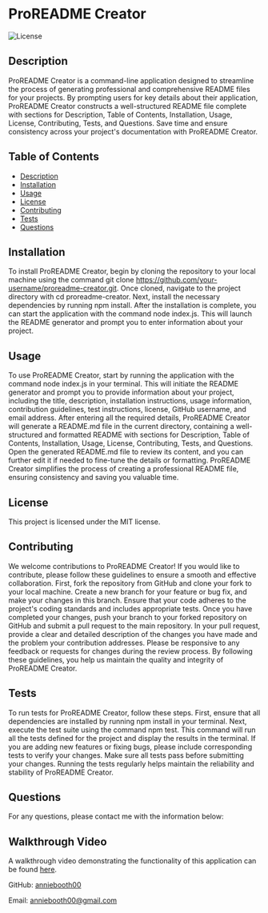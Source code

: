 
# ProREADME Creator

![License](https://img.shields.io/badge/license-MIT-blue.svg)

## Description
ProREADME Creator is a command-line application designed to streamline the process of generating professional and comprehensive README files for your projects. By prompting users for key details about their application, ProREADME Creator constructs a well-structured README file complete with sections for Description, Table of Contents, Installation, Usage, License, Contributing, Tests, and Questions. Save time and ensure consistency across your project's documentation with ProREADME Creator.

## Table of Contents
- [Description](#description)
- [Installation](#installation)
- [Usage](#usage)
- [License](#license)
- [Contributing](#contributing)
- [Tests](#tests)
- [Questions](#questions)

## Installation
To install ProREADME Creator, begin by cloning the repository to your local machine using the command git clone https://github.com/your-username/proreadme-creator.git. Once cloned, navigate to the project directory with cd proreadme-creator. Next, install the necessary dependencies by running npm install. After the installation is complete, you can start the application with the command node index.js. This will launch the README generator and prompt you to enter information about your project.

## Usage
To use ProREADME Creator, start by running the application with the command node index.js in your terminal. This will initiate the README generator and prompt you to provide information about your project, including the title, description, installation instructions, usage information, contribution guidelines, test instructions, license, GitHub username, and email address. After entering all the required details, ProREADME Creator will generate a README.md file in the current directory, containing a well-structured and formatted README with sections for Description, Table of Contents, Installation, Usage, License, Contributing, Tests, and Questions. Open the generated README.md file to review its content, and you can further edit it if needed to fine-tune the details or formatting. ProREADME Creator simplifies the process of creating a professional README file, ensuring consistency and saving you valuable time.

## License
This project is licensed under the MIT license.

## Contributing
We welcome contributions to ProREADME Creator! If you would like to contribute, please follow these guidelines to ensure a smooth and effective collaboration. First, fork the repository from GitHub and clone your fork to your local machine. Create a new branch for your feature or bug fix, and make your changes in this branch. Ensure that your code adheres to the project's coding standards and includes appropriate tests. Once you have completed your changes, push your branch to your forked repository on GitHub and submit a pull request to the main repository. In your pull request, provide a clear and detailed description of the changes you have made and the problem your contribution addresses. Please be responsive to any feedback or requests for changes during the review process. By following these guidelines, you help us maintain the quality and integrity of ProREADME Creator.

## Tests
To run tests for ProREADME Creator, follow these steps. First, ensure that all dependencies are installed by running npm install in your terminal. Next, execute the test suite using the command npm test. This command will run all the tests defined for the project and display the results in the terminal. If you are adding new features or fixing bugs, please include corresponding tests to verify your changes. Make sure all tests pass before submitting your changes. Running the tests regularly helps maintain the reliability and stability of ProREADME Creator.

## Questions
For any questions, please contact me with the information below:

## Walkthrough Video

A walkthrough video demonstrating the functionality of this application can be found [here](Video%20Walkthrough.MP3).


GitHub: [anniebooth00](https://github.com/anniebooth00)

Email: anniebooth00@gmail.com
    